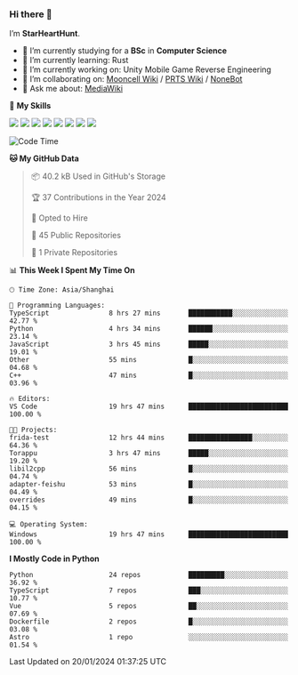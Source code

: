 ### Hi there 👋

I’m **StarHeartHunt**.

- 🏫 I’m currently studying for a **BSc** in **Computer Science**
- 🌱 I’m currently learning: Rust
- 🔭 I’m currently working on: Unity Mobile Game Reverse Engineering
- 👯 I’m collaborating on: [Mooncell Wiki](https://fgo.wiki/) / [PRTS Wiki](http://prts.wiki/) / [NoneBot](https://github.com/nonebot)
- 💬 Ask me about: [MediaWiki](https://www.mediawiki.org)

🌟 **My Skills**

![](https://img.shields.io/badge/-Python-3e74a2?style=flat-square&logo=Python&logoColor=fff)
![](https://img.shields.io/badge/-Node.js-339933?style=flat-square&logo=node.js&logoColor=fff)
![](https://img.shields.io/badge/-Vue-4fc08d?style=flat-square&logo=vue.js&logoColor=fff)
![](https://img.shields.io/badge/-React-2d98ce?style=flat-square&logo=React&logoColor=fff)
![](https://img.shields.io/badge/-TypeScript-3178C6?style=flat-square&logo=TypeScript&logoColor=fff)
![](https://img.shields.io/badge/-Docker-2496ED?style=flat-square&logo=Docker&logoColor=fff)
![](https://img.shields.io/badge/-Linux-000000?style=flat-square&logo=Linux&logoColor=fff)
![](https://img.shields.io/badge/-Dotnet-512bd4?style=flat-square&logo=.net&logoColor=fff)

<!--START_SECTION:waka-->
![Code Time](http://img.shields.io/badge/Code%20Time-851%20hrs%2014%20mins-blue)

**🐱 My GitHub Data** 

> 📦 40.2 kB Used in GitHub's Storage 
 > 
> 🏆 37 Contributions in the Year 2024
 > 
> 💼 Opted to Hire
 > 
> 📜 45 Public Repositories 
 > 
> 🔑 1 Private Repositories 
 > 
📊 **This Week I Spent My Time On** 

```text
🕑︎ Time Zone: Asia/Shanghai

💬 Programming Languages: 
TypeScript               8 hrs 27 mins       ███████████░░░░░░░░░░░░░░   42.77 % 
Python                   4 hrs 34 mins       ██████░░░░░░░░░░░░░░░░░░░   23.14 % 
JavaScript               3 hrs 45 mins       █████░░░░░░░░░░░░░░░░░░░░   19.01 % 
Other                    55 mins             █░░░░░░░░░░░░░░░░░░░░░░░░   04.68 % 
C++                      47 mins             █░░░░░░░░░░░░░░░░░░░░░░░░   03.96 % 

🔥 Editors: 
VS Code                  19 hrs 47 mins      █████████████████████████   100.00 % 

🐱‍💻 Projects: 
frida-test               12 hrs 44 mins      ████████████████░░░░░░░░░   64.36 % 
Torappu                  3 hrs 47 mins       █████░░░░░░░░░░░░░░░░░░░░   19.20 % 
libil2cpp                56 mins             █░░░░░░░░░░░░░░░░░░░░░░░░   04.74 % 
adapter-feishu           53 mins             █░░░░░░░░░░░░░░░░░░░░░░░░   04.49 % 
overrides                49 mins             █░░░░░░░░░░░░░░░░░░░░░░░░   04.15 % 

💻 Operating System: 
Windows                  19 hrs 47 mins      █████████████████████████   100.00 % 
```

**I Mostly Code in Python** 

```text
Python                   24 repos            █████████░░░░░░░░░░░░░░░░   36.92 % 
TypeScript               7 repos             ███░░░░░░░░░░░░░░░░░░░░░░   10.77 % 
Vue                      5 repos             ██░░░░░░░░░░░░░░░░░░░░░░░   07.69 % 
Dockerfile               2 repos             █░░░░░░░░░░░░░░░░░░░░░░░░   03.08 % 
Astro                    1 repo              ░░░░░░░░░░░░░░░░░░░░░░░░░   01.54 % 
```




 Last Updated on 20/01/2024 01:37:25 UTC
<!--END_SECTION:waka-->
